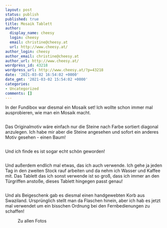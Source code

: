 ```yaml
---
layout: post
status: publish
published: true
title: Mosaik Tablett
author:
  display_name: cheesy
  login: cheesy
  email: christine@cheesy.at
  url: http://www.cheesy.at/
author_login: cheesy
author_email: christine@cheesy.at
author_url: http://www.cheesy.at/
wordpress_id: 43218
wordpress_url: http://www.cheesy.at/?p=43218
date: '2021-03-02 16:54:02 +0000'
date_gmt: '2021-03-02 15:54:02 +0000'
categories:
- Uncategorized
comments: []
---
```

<!-- wp:paragraph -->
In der Fundibox war diesmal ein Mosaik set! Ich wollte schon immer mal ausprobieren, wie man ein Mosaik macht.
<!-- /wp:paragraph -->
<!-- wp:image {"id":43159} -->
<figure class="wp-block-image"><img src="{% link _fotos/kunstwerke/fundi-box/mosaik/Mosaik-001.jpg %}" alt="" class="wp-image-43159"></figure>
<!-- /wp:image -->
<!-- wp:paragraph -->
Das Originalmotiv wäre einfach nur die Steine nach Farbe sortiert diagonal anzulegen. Ich habe mir aber die Steine angesehen und sofort ein anderes Motiv gesehen - einen Baum!
<!-- /wp:paragraph -->
<!-- wp:image {"id":43160} -->
<figure class="wp-block-image"><img src="{% link _fotos/kunstwerke/fundi-box/mosaik/Mosaik-002.jpg %}" alt="" class="wp-image-43160"></figure>
<!-- /wp:image -->
<!-- wp:paragraph -->
Und ich finde es ist sogar echt schön geworden!
<!-- /wp:paragraph -->
<!-- wp:image {"id":43164} -->
<figure class="wp-block-image"><img src="{% link _fotos/kunstwerke/fundi-box/mosaik/Mosaik-006.jpg %}" alt="" class="wp-image-43164"></figure>
<!-- /wp:image -->
<!-- wp:paragraph -->
Und außerdem endlich mal etwas, das ich auch verwende. Ich gehe ja jeden Tag in den zweiten Stock rauf arbeiten und da nehm ich Wasser und Kaffee mit. Das Tablett das ich sonst verwende ist so groß, dass ich immer an den Türgriffen anstoße, dieses Tablett hingegen passt genau!
<!-- /wp:paragraph -->
<!-- wp:image {"id":43165} -->
<figure class="wp-block-image"><img src="{% link _fotos/kunstwerke/fundi-box/mosaik/Mosaik-007.jpg %}" alt="" class="wp-image-43165"></figure>
<!-- /wp:image -->
<!-- wp:paragraph -->
Und als Beigeschenk gab es diesmal einen handgewebten Korb aus Swaziland. Ursprünglich stellt man da Flaschen hinein, aber ich hab es jetzt mal verwendet um ein bisschen Ordnung bei den Fernbedienungen zu schaffen!
<!-- /wp:paragraph -->
<!-- wp:image {"id":43167,"linkDestination":"custom"} -->
<figure class="wp-block-image"><a href="{% link _fotos/kunstwerke/fundi-box/mosaik/index.md %}"><img src="{% link _fotos/kunstwerke/fundi-box/mosaik/Mosaik-009.jpg %}" alt="" class="wp-image-43167"></a><br>
<figcaption>Zu allen Fotos</figcaption>
</figure>
<!-- /wp:image -->

